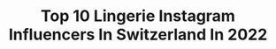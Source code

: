 ---
title: Top 10 Lingerie Instagram Influencers In Switzerland In 2022
description: >-
  Find top lingerie Instagram influencers in Switzerland in 2022. Most popular hashtags: #lingerie #portrait #fashion #blackandwhite.
platform: Instagram
hits: 18
text_top: Analyze the most popular Instagram influencers on inBeat.
text_bottom: Our search engine aggregates 18 Instagram influencers like this in Switzerland for you to contact.
profiles:
  - username: "angelina__petrova"
    fullname: >-
      International glamour model
    bio: >-
      💜professional model 💙ambassador @santadomenika_lingerie 📍based in Zurich🇨🇭
    location: "Switzerland"
    followers: 106784
    engagement: 142
    commentsToLikes: 0.013374
    id: ck6tzd16i8zki0j7130z3kcoh
    verified: true
    hashtags: ""
  - username: "i_am_birebaumli"
    fullname: >-
      
    bio: >-
      BOOKINGS TEMPORARLY CLOSED Welcome to my portfolio! Based in 🇨🇭 Interested in martial arts & fitness, photography, nature, lostplaces, healthy v. food
    location: "Switzerland"
    followers: 5800
    engagement: 2017
    commentsToLikes: 0.118826
    id: ck13d3pg53irf0i190hd1hu57
    verified: false
    hashtags: "#italianmodel, #swissphotographer, #bodylanguage, #uster"
  - username: "catetiara1"
    fullname: >-
      Kate
    bio: >-
      •Be humble, act humble, stay humble• ❣️ ✖️25 ✖️Switzerland, AG ✖️Shooting? -> DM
    location: "Switzerland"
    followers: 7356
    engagement: 1752
    commentsToLikes: 0.052042
    id: ck9h9o4ll99qa0j78faj1lbd5
    verified: false
    hashtags: "#inkedmodel, #pierced, #hot, #style"
  - username: "fabiolapicone"
    fullname: >-
      Fabiola 🌹
    bio: >-
      🏠Reggio Calabria 📍Zürich 🎓 Law student Fashion-Travel-Beauty couple travel profile @twosatellites 🛰 📩 business enquire: fabiola.picone@hotmail.it
    location: "Switzerland"
    followers: 53317
    engagement: 109
    commentsToLikes: 0.104381
    id: ckaorzrggpi120i780mxqjxqg
    verified: false
    hashtags: "#outfit, #autumn, #aestxx, #beauty"
  - username: "rafa_andhiscamera"
    fullname: >-
      Rafael dos Santos
    bio: >-
      Photographer & director 📍Based in #Zürich 🇨🇭
    location: "Switzerland"
    followers: 22301
    engagement: 471
    commentsToLikes: 0.020395
    id: ck5hn3fmmn4sn0i1192nlcal1
    verified: false
    hashtags: "#naturallight, #rafaandhiscamera, #zurich, #mood"
  - username: "lovicphoto"
    fullname: >-
      Beauty Photography
    bio: >-
      𝗣𝗼𝗿𝘁𝗳𝗼𝗹𝗶𝗼 𝗕𝘂𝗶𝗹𝗱𝗶𝗻𝗴 📸 #𝗺𝘂𝗮𝗴𝗿𝗮𝗽𝗵𝗲𝗿 🇧🇦🇨🇭🇺🇸 📍 Zurich & Belgrade ♥ 𝗕𝗲𝗮𝘂𝘁𝘆 𝗶𝘀 𝗺𝘆 𝗽𝗮𝘀𝘀𝗶𝗼𝗻✨ 𝗕𝗼𝗼𝗸 𝘆𝗼𝘂𝗿 𝗣𝗮𝗰𝗸𝗮𝗴𝗲 𝗛𝗘𝗥𝗘⤵️
    location: "Switzerland"
    followers: 3933
    engagement: 324
    commentsToLikes: 0.030199
    id: ck0w3m5uvu41a0i198jue7c2q
    verified: false
    hashtags: "#biccizfam, #makeupaddict, #macpro, #lovicphoto"
  - username: "officialbiljana"
    fullname: >-
      | B I L J A N A |
    bio: >-
      🇷🇸 🇨🇭 🔧 @dks.performance 🧽 @car_care_king #teamkimon Shootings or Collaboration DM 📥
    location: "Switzerland"
    followers: 20375
    engagement: 1086
    commentsToLikes: 0.013574
    id: ck5q03cpe41jp0i110o7kf052
    verified: false
    hashtags: "#borbetwheels, #bmwm2competition, #behappy, #bmwcarporn"
  - username: "stefkjoson"
    fullname: >-
      
    bio: >-
      @shapesbysteffy 🍑 | @alphacoutures 👙 Coming soon @themangobox 🧴
    location: "Switzerland"
    followers: 197072
    engagement: 271
    commentsToLikes: 0.101142
    id: ck5c2vikky2om0i11idx3b38a
    verified: false
    hashtags: "#santorini, #latepost, #italia, #online"
  - username: "journey.of.jessi"
    fullname: >-
      Jessica | ²¹ | 🇨🇭
    bio: >-
      𝐅𝐈𝐓𝐍𝐄𝐒𝐒 & 𝐑𝐔𝐍𝐍𝐈𝐍𝐆 Future PT & Nutritionist🏋🏼‍♀️🍏 🌿 Vegan | 💉 Inkedgirl Positivemindset🌻 Anorexia recovered #chocolatelover
    location: "Switzerland"
    followers: 7371
    engagement: 848
    commentsToLikes: 0.416940
    id: ckapbhur5zx1m0i78e3ghad9x
    verified: false
    hashtags: "#workhard, #girlswithtattoos, #photooftheday, #gains"
  - username: "catrinheyne"
    fullname: >-
      Catrin Heyne
    bio: >-
      ContentCreator 📍live in Switzerland 🧵Founder & Designer @ca.ma_by_catrinheyne 💍Wife of @marco_heyne 💯Manager @sunworld_solarium 🎵catrinheyne (TikTok)
    location: "Switzerland"
    followers: 28284
    engagement: 276
    commentsToLikes: 0.061123
    id: ck8t0d4nurntv0j78s2kj6v1t
    verified: false
    hashtags: "#fashion, #life, #camabycatrinheyne, #prettylittleiiinspo"
---